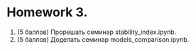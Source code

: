 # Homework 3.

1. (5 баллов) Прорешать семинар stability_index.ipynb.
2. (5 баллов) Доделать семинар models_comparison.ipynb.
